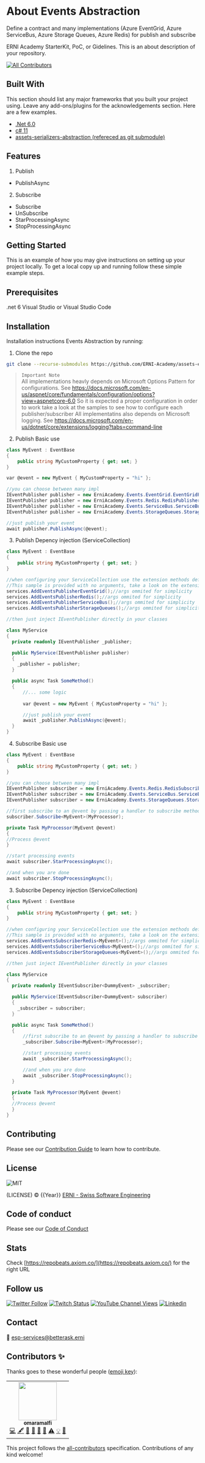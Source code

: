 # About Events Abstraction
 Define a contract and many implementations (Azure EventGrid, Azure ServiceBus, Azure Storage Queues, Azure Redis) for publish and subscribe

ERNI Academy StarterKit, PoC, or Gidelines. This is an about description of your repository.

<!-- ALL-CONTRIBUTORS-BADGE:START - Do not remove or modify this section -->
[![All Contributors](https://img.shields.io/badge/all_contributors-1-orange.svg?style=flat-square)](#contributors)
<!-- ALL-CONTRIBUTORS-BADGE:END -->

## Built With

This section should list any major frameworks that you built your project using. Leave any add-ons/plugins for the acknowledgements section. Here are a few examples.

- [.Net 6.0](https://docs.microsoft.com/en-us/dotnet/core/whats-new/dotnet-6)
- [c# 11](https://docs.microsoft.com/en-us/dotnet/csharp/whats-new/csharp-11)
- [assets-serializers-abstraction (refereced as git submodule)](https://github.com/ERNI-Academy/assets-serializers-abstraction)

## Features

1. Publish
- PublishAsync

2. Subscribe
- Subscribe
- UnSubscribe
- StarProcessingAsync
- StopProcessingAsync

## Getting Started

This is an example of how you may give instructions on setting up your project locally. To get a local copy up and running follow these simple example steps.

## Prerequisites

.net 6
Visual Studio or Visual Studio Code

## Installation

Installation instructions Events Abstraction by running:

1. Clone the repo

```sh
git clone --recurse-submodules https://github.com/ERNI-Academy/assets-events-abstraction.git
```

> `Important Note`  
> All implementations heavly depends on Microsoft Options Pattern for configurations. See https://docs.microsoft.com/en-us/aspnet/core/fundamentals/configuration/options?view=aspnetcore-6.0
> So it is expected a proper configuration in order to work take a look at the samples to see how to configure each publisher/subscriber
> All implementatins also depends on Microsoft logging. See https://docs.microsoft.com/en-us/dotnet/core/extensions/logging?tabs=command-line


2. Publish Basic use

```c#
class MyEvent : EventBase
{
	public string MyCustomProperty { get; set; }
}

var @event = new MyEvent { MyCustomProperty = "hi" };

//you can choose between many impl
IEventPublisher publisher = new ErniAcademy.Events.EventGrid.EventGridPublisher();//args ommited for simplicity
IEventPublisher publisher = new ErniAcademy.Events.Redis.RedisPublisher();//args ommited for simplicity
IEventPublisher publisher = new ErniAcademy.Events.ServiceBus.ServiceBusPublisher();//args ommited for simplicity
IEventPublisher publisher = new ErniAcademy.Events.StorageQueues.StorageQueuePublisher();//args ommited for simplicity

//just publish your event 
await publisher.PublishAsync(@event);
```

3. Publish Depency injection (ServiceCollection)

```c#
class MyEvent : EventBase
{
	public string MyCustomProperty { get; set; }
}

//when configuring your ServiceCollection use the extension methods defined in each library for easy of use. 
//This sample is provided with no arguments, take a look on the extensions to see the rest of the arguments, like IConfiguration, ISerializer etc.
services.AddEventsPublisherEventGrid();//args ommited for simplicity
services.AddEventsPublisherRedis();//args ommited for simplicity
services.AddEventsPublisherServiceBus();//args ommited for simplicity
services.AddEventsPublisherStorageQueues();//args ommited for simplicity

//then just inject IEventPublisher directly in your classes

class MyService
{
  private readonly IEventPublisher _publisher;

  public MyService(IEventPublisher publisher)
  {
    _publisher = publisher;
  }

  public async Task SomeMethod()
  {
      //... some logic
      
      var @event = new MyEvent { MyCustomProperty = "hi" };

      //just publish your event 
      await _publisher.PublishAsync(@event);
  }
}
```

4. Subscribe Basic use

```c#
class MyEvent : EventBase
{
	public string MyCustomProperty { get; set; }
}

//you can choose between many impl
IEventPublisher subscriber = new ErniAcademy.Events.Redis.RedisSubscriber();//args ommited for simplicity
IEventPublisher subscriber = new ErniAcademy.Events.ServiceBus.ServiceBusSubscriber();//args ommited for simplicity
IEventPublisher subscriber = new ErniAcademy.Events.StorageQueues.StorageQueueSubscriber();//args ommited for simplicity

//first subscribe to an @event by passing a handler to subscribe method
subscriber.Subscribe<MyEvent>(MyProcessor);

private Task MyProcessor(MyEvent @event)
{
//Process @event
}

//start processing events 
await subscriber.StarProcessingAsync();

//and when you are done
await subscriber.StopProcessingAsync();

```

3. Subscribe Depency injection (ServiceCollection)

```c#
class MyEvent : EventBase
{
	public string MyCustomProperty { get; set; }
}

//when configuring your ServiceCollection use the extension methods defined in each library for easy of use. 
//This sample is provided with no arguments, take a look on the extensions to see the rest of the arguments, like IConfiguration, ISerializer etc.
services.AddEventsSubscriberRedis<MyEvent>();//args ommited for simplicity
services.AddEventsSubscriberServiceBus<MyEvent>();//args ommited for simplicity
services.AddEventsSubscriberStorageQueues<MyEvent>();//args ommited for simplicity

//then just inject IEventPublisher directly in your classes

class MyService
{
  private readonly IEventSubscriber<DummyEvent> _subscriber;

  public MyService(IEventSubscriber<DummyEvent> subscriber)
  {
    _subscriber = subscriber;
  }

  public async Task SomeMethod()
  {
      //first subscribe to an @event by passing a handler to subscribe method
      _subscriber.Subscribe<MyEvent>(MyProcessor);

      //start processing events 
      await _subscriber.StarProcessingAsync();

      //and when you are done
      await _subscriber.StopProcessingAsync();
  }

  private Task MyProcessor(MyEvent @event)
  {
  //Process @event
  }
}
```

## Contributing

Please see our [Contribution Guide](CONTRIBUTING.md) to learn how to contribute.

## License

![MIT](https://img.shields.io/badge/License-MIT-blue.svg)

(LICENSE) © {{Year}} [ERNI - Swiss Software Engineering](https://www.betterask.erni)

## Code of conduct

Please see our [Code of Conduct](CODE_OF_CONDUCT.md)

## Stats

Check [https://repobeats.axiom.co/](https://repobeats.axiom.co/) for the right URL

## Follow us

[![Twitter Follow](https://img.shields.io/twitter/follow/ERNI?style=social)](https://www.twitter.com/ERNI)
[![Twitch Status](https://img.shields.io/twitch/status/erni_academy?label=Twitch%20Erni%20Academy&style=social)](https://www.twitch.tv/erni_academy)
[![YouTube Channel Views](https://img.shields.io/youtube/channel/views/UCkdDcxjml85-Ydn7Dc577WQ?label=Youtube%20Erni%20Academy&style=social)](https://www.youtube.com/channel/UCkdDcxjml85-Ydn7Dc577WQ)
[![Linkedin](https://img.shields.io/badge/linkedin-31k-green?style=social&logo=Linkedin)](https://www.linkedin.com/company/erni)

## Contact

📧 [esp-services@betterask.erni](mailto:esp-services@betterask.erni)

## Contributors ✨

Thanks goes to these wonderful people ([emoji key](https://allcontributors.org/docs/en/emoji-key)):

<!-- ALL-CONTRIBUTORS-LIST:START - Do not remove or modify this section -->
<!-- prettier-ignore-start -->
<!-- markdownlint-disable -->
<table>
  <tr>
    <td align="center"><a href="https://github.com/omaramalfi"><img src="https://avatars.githubusercontent.com/u/85349124?v=4?s=100" width="100px;" alt=""/><br /><sub><b>omaramalfi</b></sub></a><br /><a href="https://github.com/ERNI-Academy/assets-events-abstraction/commits?author=omaramalfi" title="Code">💻</a> <a href="#content-omaramalfi" title="Content">🖋</a> <a href="https://github.com/ERNI-Academy/assets-events-abstraction/commits?author=omaramalfi" title="Documentation">📖</a> <a href="#design-omaramalfi" title="Design">🎨</a> <a href="#ideas-omaramalfi" title="Ideas, Planning, & Feedback">🤔</a> <a href="#maintenance-omaramalfi" title="Maintenance">🚧</a> <a href="https://github.com/ERNI-Academy/assets-events-abstraction/commits?author=omaramalfi" title="Tests">⚠️</a> <a href="#example-omaramalfi" title="Examples">💡</a> <a href="https://github.com/ERNI-Academy/assets-events-abstraction/pulls?q=is%3Apr+reviewed-by%3Aomaramalfi" title="Reviewed Pull Requests">👀</a></td>
  </tr>
</table>

<!-- markdownlint-restore -->
<!-- prettier-ignore-end -->

<!-- ALL-CONTRIBUTORS-LIST:END -->
This project follows the [all-contributors](https://github.com/all-contributors/all-contributors) specification. Contributions of any kind welcome!
